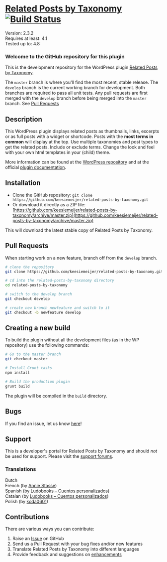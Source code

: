 # [Related Posts by Taxonomy](http://keesiemeijer.wordpress.com/related-posts-by-taxonomy) [![Build Status](https://travis-ci.org/keesiemeijer/related-posts-by-taxonomy.svg?branch=master)](http://travis-ci.org/keesiemeijer/related-posts-by-taxonomy) #

Version:           2.3.2  
Requires at least: 4.1  
Tested up to:      4.8  

### Welcome to the GitHub repository for this plugin ###
This is the development repository for the WordPress plugin [Related Posts by Taxonomy](https://wordpress.org/plugins/related-posts-by-taxonomy).

The `master` branch is where you'll find the most recent, stable release.
The `develop` branch is the current working branch for development. Both branches are required to pass all unit tests. Any pull requests are first merged with the `develop` branch before being merged into the `master` branch. See [Pull Requests](https://github.com/keesiemeijer/related-posts-by-taxonomy/tree/master#pull-requests)

## Description ##
This WordPress plugin displays related posts as thumbnails, links, excerpts or as full posts with a widget or shortcode. Posts with the **most terms in common** will display at the top. Use multiple taxonomies and post types to get the related posts. Include or exclude terms. Change the look and feel with your own html templates in your (child) theme.

More information can be found at the [WordPress repository](https://wordpress.org/plugins/related-posts-by-taxonomy) and at the official [plugin documentation](http://keesiemeijer.wordpress.com/related-posts-by-taxonomy/).

## Installation ##

* Clone the GitHub repository: `git clone https://github.com/keesiemeijer/related-posts-by-taxonomy.git`
* Or download it directly as a ZIP file: [https://github.com/keesiemeijer/related-posts-by-taxonomy/archive/master.zip](https://github.com/keesiemeijer/related-posts-by-taxonomy/archive/master.zip)

This will download the latest stable copy of Related Posts by Taxonomy.

## Pull Requests ##
When starting work on a new feature, branch off from the `develop` branch.
```bash
# clone the repository
git clone https://github.com/keesiemeijer/related-posts-by-taxonomy.git

# cd into the related-posts-by-taxonomy directory
cd related-posts-by-taxonomy

# switch to the develop branch
git checkout develop

# create new branch newfeature and switch to it
git checkout -b newfeature develop
```

## Creating a new build ##
To build the plugin without all the development files (as in the WP repository) use the following commands:
```bash
# Go to the master branch
git checkout master

# Install Grunt tasks
npm install

# Build the production plugin
grunt build
```
The plugin will be compiled in the `build` directory.

## Bugs ##
If you find an issue, let us know [here](https://github.com/keesiemeijer/related-posts-by-taxonomy/issues?state=open)!

## Support ##
This is a developer's portal for Related Posts by Taxonomy and should _not_ be used for support. Please visit the [support forums](https://wordpress.org/support/plugin/related-posts-by-taxonomy).

### Translations ###
Dutch  
French (by [Annie Stasse](http://www.artisanathai.fr/))  
Spanish (by [Ludobooks – Cuentos personalizados](http://www.ludobooks.com))  
Catalan (by [Ludobooks – Cuentos personalizados](http://www.ludobooks.com))  
Polish (by [koda0601](http://rekolekcje.net.pl/))  

## Contributions ##

There are various ways you can contribute:

1. Raise an [Issue](https://github.com/keesiemeijer/related-posts-by-taxonomy/issues) on GitHub
2. Send us a Pull Request with your bug fixes and/or new features
3. Translate Related Posts by Taxonomy into different languages
4. Provide feedback and suggestions on [enhancements](https://github.com/keesiemeijer/related-posts-by-taxonomy/issues?direction=desc&labels=Enhancement&page=1&sort=created&state=open)